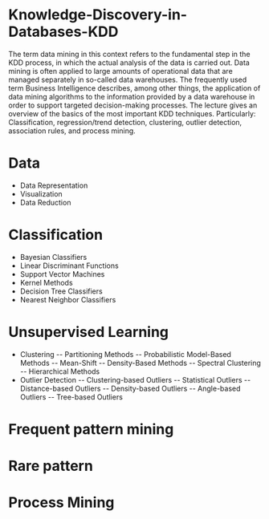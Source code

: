 # Knowledge-Discovery-in-Databases-KDD
The term data mining in this context refers to the fundamental step in the KDD process, in which the actual analysis of the data is carried out. Data mining is often applied to large amounts of operational data that are managed separately in so-called data warehouses. The frequently used term Business Intelligence describes, among other things, the application of data mining algorithms to the information provided by a data warehouse in order to support targeted decision-making processes. The lecture gives an overview of the basics of the most important KDD techniques. Particularly: Classification, regression/trend detection, clustering, outlier detection, association rules, and process mining.


# Data
- Data Representation
- Visualization
- Data Reduction
  
# Classification
- Bayesian Classifiers
- Linear Discriminant Functions
- Support Vector Machines
- Kernel Methods
- Decision Tree Classifiers
- Nearest Neighbor Classifiers

# Unsupervised Learning
- Clustering
  -- Partitioning Methods
  -- Probabilistic Model-Based Methods
  -- Mean-Shift
  -- Density-Based Methods
  -- Spectral Clustering
  -- Hierarchical Methods
- Outlier Detection
  -- Clustering-based Outliers
  -- Statistical Outliers
  -- Distance-based Outliers
  -- Density-based Outliers
  -- Angle-based Outliers
  -- Tree-based Outliers

# Frequent pattern mining

# Rare pattern

# Process Mining

